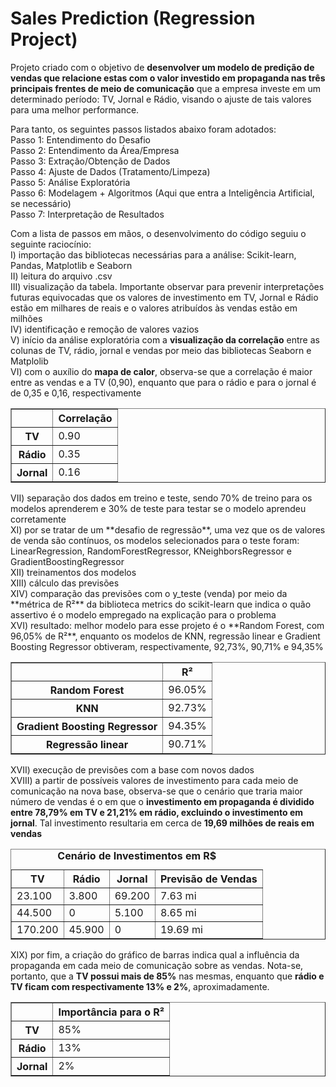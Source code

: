 # Sales Prediction (Regression Project)

Projeto criado com o objetivo de **desenvolver um modelo de predição de vendas que relacione estas com o valor investido em propaganda nas três principais frentes de meio de comunicação** que a empresa investe em um determinado período: TV, Jornal e Rádio, visando o ajuste de tais valores para uma melhor performance. <br/>

Para tanto, os seguintes passos listados abaixo foram adotados:
<br/>
Passo 1: Entendimento do Desafio<br/>
Passo 2: Entendimento da Área/Empresa<br/>
Passo 3: Extração/Obtenção de Dados<br/>
Passo 4: Ajuste de Dados (Tratamento/Limpeza)<br/>
Passo 5: Análise Exploratória<br/>
Passo 6: Modelagem + Algoritmos (Aqui que entra a Inteligência Artificial, se necessário)<br/>
Passo 7: Interpretação de Resultados<br/>

Com a lista de passos em mãos, o desenvolvimento do código seguiu o seguinte raciocínio:<br/>
I) importação das bibliotecas necessárias para a análise: Scikit-learn, Pandas, Matplotlib e Seaborn<br/>
II) leitura do arquivo .csv<br/>
III) visualização da tabela. Importante observar para prevenir interpretações futuras equivocadas que os valores de investimento em TV, Jornal e Rádio estão em milhares de reais e o valores atribuídos às vendas estão em milhões<br/>
IV) identificação e remoção de valores vazios<br/>
V) início da análise exploratória com a **visualização da correlação** entre as colunas de TV, rádio, jornal e vendas por meio das bibliotecas Seaborn e Matplolib<br/>
VI) com o auxílio do **mapa de calor**, observa-se que a correlação é maior entre as vendas e a TV (0,90), enquanto que para o rádio e para o jornal é de 0,35 e 0,16, respectivamente<br/>

<table border="1">
    <tr>
        <th>&nbsp;</th>
        <th>Correlação</th>
    </tr>
    <tr>
        <th>TV</th>
        <td>0.90</td>
    </tr>
    <tr>
         <th>Rádio</th>
        <td>0.35</td>
    </tr>
    <tr>
        <th>Jornal</th>
        <td>0.16</td>
</table>
VII) separação dos dados em treino e teste, sendo 70% de treino para os modelos aprenderem e 30% de teste para testar se o modelo aprendeu corretamente<br/>
XI) por se tratar de um **desafio de regressão**, uma vez que os de valores de venda são contínuos, os modelos selecionados para o teste foram:  LinearRegression, RandomForestRegressor, KNeighborsRegressor e GradientBoostingRegressor<br/>
XII) treinamentos dos modelos<br/>
XIII) cálculo das previsões<br/>
XIV) comparação das previsões com o y_teste (venda) por meio da **métrica de R²** da biblioteca metrics do scikit-learn que indica o quão assertivo é o modelo empregado na explicação para o problema <br/>
XVI) resultado: melhor modelo para esse projeto é o **Random Forest, com 96,05% de R²**, enquanto os modelos de KNN, regressão linear e Gradient Boosting Regressor obtiveram, respectivamente, 92,73%, 90,71% e 94,35% <br/>

<table border="1">
    <tr>
        <th>&nbsp;</th>
        <th>R²</th>
    </tr>
    <tr>
        <th>Random Forest</th>
        <td>96.05%</td>
    </tr>
    <tr>
         <th>KNN</th>
        <td>92.73%</td>
    </tr>
     <tr>
         <th>Gradient Boosting Regressor</th>
        <td>94.35%</td>
    </tr>
    <tr>
        <th>Regressão linear</th>
        <td>90.71%</td>
</table>

XVII) execução de previsões com a base com novos dados<br/>
XVIII) a partir de possíveis valores de investimento para cada meio de comunicação na nova base, observa-se que o cenário que traria maior número de vendas é o em que o **investimento em propaganda é dividido entre 78,79% em TV e 21,21% em rádio, excluindo o investimento em jornal**. Tal investimento resultaria em cerca de **19,69 milhões de reais em vendas** <br/>

<table border="1">
    <caption><b>Cenário de Investimentos em R$</b></caption>
    <tr>
        <th>TV</th>
        <th>Rádio</th>
        <th>Jornal</th>
        <th>Previsão de Vendas</th>
    </tr>
    <tr>
        <td>23.100</td>
        <td>3.800</td>
        <td>69.200</td>
        <td>7.63 mi</td>
    </tr>
    <tr>
        <td>44.500</td>
        <td>0</td>
        <td>5.100</td>
        <td>8.65 mi</td>
    </tr>
  <tr>
        <td>170.200</td>
        <td>45.900</td>
        <td>0</td>
        <td>19.69 mi</td>
    </tr>
</table>

XIX) por fim, a criação do gráfico de barras indica qual a influência da propaganda em cada meio de comunicação sobre as vendas. Nota-se, portanto, que a **TV possui mais de 85%** nas mesmas, enquanto que **rádio e TV ficam com respectivamente 13% e 2%**, aproximadamente. <br/>
 <table border="1">
    <tr>
        <th>&nbsp;</th>
        <th>Importância para o R²</th>
    </tr>
    <tr>
        <th>TV</th>
        <td>85%</td>
    </tr>
    <tr>
         <th>Rádio</th>
        <td>13%</td>
    </tr>
    <tr>
        <th>Jornal</th>
        <td>2%</td>
</table>
